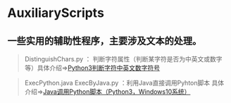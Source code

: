 # AuxiliaryScripts
## 一些实用的辅助性程序，主要涉及文本的处理。
> DistinguishChars.py ： 判断字符属性（判断某字符是否为中英文或数字等）具体介绍=>[Python3判断字符中英文数字符号](https://leowood.github.io/2018/05/19/Python3%E5%88%A4%E6%96%AD%E5%AD%97%E7%AC%A6%E4%B8%AD%E8%8B%B1%E6%96%87%E6%95%B0%E5%AD%97%E7%AC%A6%E5%8F%B7/)

>ExecPython.java ExecByJava.py ：利用Java直接调用Pyhton脚本 具体介绍=>[Java调用Python脚本（Python3，Windows10系统）](https://leowood.github.io/2018/05/21/Java%E8%B0%83%E7%94%A8Python%E8%84%9A%E6%9C%AC%EF%BC%88Python3%EF%BC%89/)